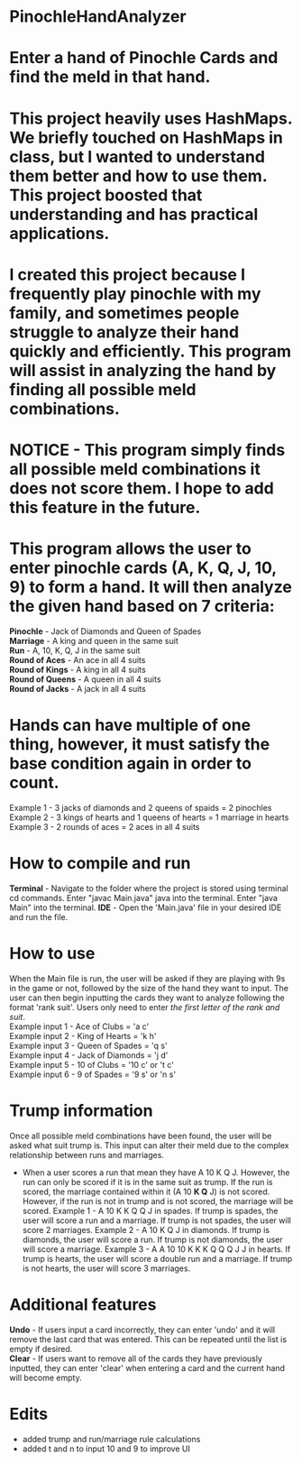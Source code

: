 # PinochleHandAnalyzer
# Enter a hand of Pinochle Cards and find the meld in that hand.



# This project heavily uses HashMaps. We briefly touched on HashMaps in class, but I wanted to understand them better and how to use them. This project boosted that understanding and has practical applications.

# I created this project because I frequently play pinochle with my family, and sometimes people struggle to analyze their hand quickly and efficiently. This program will assist in analyzing the hand by finding all possible meld combinations.

# NOTICE - This program simply finds all possible meld combinations it does not score them. I hope to add this feature in the future.

# This program allows the user to enter pinochle cards (A, K, Q, J, 10, 9) to form a hand. It will then analyze the given hand based on 7 criteria:
 **Pinochle** - Jack of Diamonds and Queen of Spades                                                                                               
 **Marriage** - A king and queen in the same suit                                                                                                  
 **Run** - A, 10, K, Q, J in the same suit                                                                                                      
 **Round of Aces** - An ace in all 4 suits                                                                                                         
 **Round of Kings** - A king in all 4 suits                                                                                                        
 **Round of Queens** - A queen in all 4 suits                                                                                                      
 **Round of Jacks** - A jack in all 4 suits                                                                                              
 
# Hands can have multiple of one thing, however, it must satisfy the base condition again in order to count.
Example 1 - 3 jacks of diamonds and 2 queens of spaids = 2 pinochles                                                                              
Example 2 - 3 kings of hearts and 1 queens of hearts = 1 marriage in hearts                                                                        
Example 3 - 2 rounds of aces = 2 aces in all 4 suits                                                                                               

# How to compile and run
**Terminal** - Navigate to the folder where the project is stored using terminal cd commands. Enter "javac Main.java" java into the terminal. Enter "java Main" into the terminal.
**IDE** - Open the 'Main.java' file in your desired IDE and run the file.

# How to use 
 When the Main file is run, the user will be asked if they are playing with 9s in the game or not, followed by the size of the hand they want to input. The user can then begin inputting the cards they want to analyze following the format 'rank suit'. Users only need to enter *the first letter of the rank and suit*.                                                                                                                   
 Example input 1 - Ace of Clubs = 'a c'                                                                                                            
 Example input 2 - King of Hearts = 'k h'                                                                                                          
 Example input 3 - Queen of Spades = 'q s'                                                                                                          
 Example input 4 - Jack of Diamonds = 'j d'                                                                                                        
 Example input 5 - 10 of Clubs = '10 c' or 't c'                                                                                                           
 Example input 6 - 9 of Spades = '9 s' or 'n s'  

 # Trump information
   Once all possible meld combinations have been found, the user will be asked what suit trump is. This input can alter their meld due to the complex relationship between runs and marriages.
   - When a user scores a run that mean they have A 10 K Q J. However, the run can only be scored if it is in the same suit as trump. If the run is scored, the marriage contained within it (A 10 
   **K Q** J) is not scored. However, if the run is not in trump and is not scored, the marriage will be scored.
     Example 1 - A 10 K K Q Q J in spades. If trump is spades, the user will score a run and a marriage. If trump is not spades, the user will score 2 marriages.
     Example 2 - A 10 K Q J in diamonds. If trump is diamonds, the user will score a run. If trump is not diamonds, the user will score a marriage.
     Example 3 - A A 10 10 K K K Q Q Q J J in hearts. If trump is hearts, the user will score a double run and a marriage. If trump is not hearts, the user will score 3 marriages.

 # Additional features
 **Undo** - If users input a card incorrectly, they can enter 'undo' and it will remove the last card that was entered. This can be repeated until the list is empty if desired.  
 **Clear** - If users want to remove all of the cards they have previously inputted, they can enter 'clear' when entering a card and the current hand will become empty.

 # Edits
 - added trump and run/marriage rule calculations
 - added t and n to input 10 and 9 to improve UI
